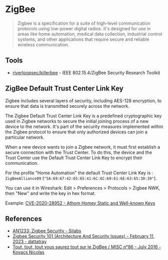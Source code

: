 # ZigBee

> Zigbee is a specification for a suite of high-level communication protocols using low-power digital radios. It's designed for use in areas like home automation, medical data collection, industrial control systems, and other applications that require secure and reliable wireless communication.


## Tools

* [riverloopsec/killerbee](https://github.com/riverloopsec/killerbee) - IEEE 802.15.4/ZigBee Security Research Toolkit


## ZigBee Default Trust Center Link Key

Zigbee includes several layers of security, including AES-128 encryption, to ensure that data is transmitted securely across the network.

The Zigbee Default Trust Center Link Key is a predefined cryptographic key used in Zigbee networks to secure the initial joining process of a new device to the network. It's part of the security measures implemented within the Zigbee protocol to ensure that only authorized devices can join a particular network.

When a new device wants to join a Zigbee network, it must first establish a secure connection with the Trust Center. To do this, the device and the Trust Center use the Default Trust Center Link Key to encrypt their communication.

For the profile "Home Automation" the default Trust Center Link Key is : `ZigBeeAlliance09` (`"5A:69:67:42:65:65:41:6C:6C:69:61:6E:63:65:30:39"`).

You can use it in Wireshark: Edit > Preferences > Protocols > Zigbee NWK, then "New" and write the key in hex format.

Example: [CVE-2020-28952 - Athom Homey Static and Well-known Keys](https://yougottahackthat.com/blog/1260/athom-homey-security-static-and-well-known-keys-cve-2020-28952)

## References

* [AN1233: Zigbee Security - Silabs](https://www.silabs.com/documents/public/application-notes/an1233-zigbee-security.pdf)
* [Zigbee Security 101 (Architecture And Security Issues) - February 11, 2023 - dattatray](https://payatu.com/blog/zigbee-security-101/)
* [Tout, tout, tout vous saurez tout sur le ZigBee / MISC n°86 - July 2016 - Kovacs Nicolas](https://connect.ed-diamond.com/MISC/misc-086/tout-tout-tout-vous-saurez-tout-sur-le-zigbee)